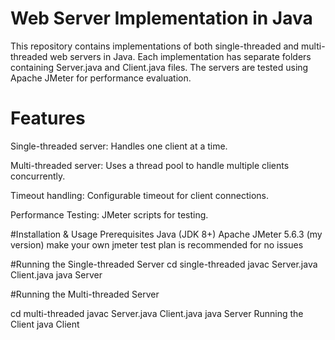 # Web Server Implementation in Java
This repository contains implementations of both single-threaded and multi-threaded web servers in Java. Each implementation has separate folders containing Server.java and Client.java files. The servers are tested using Apache JMeter for performance evaluation.

# Features
  Single-threaded server: Handles one client at a time.
  
  Multi-threaded server: Uses a thread pool to handle multiple clients concurrently.
  
  Timeout handling: Configurable timeout for client connections.
  
  Performance Testing: JMeter scripts for testing.
  
#Installation & Usage
  Prerequisites
  Java (JDK 8+)
  Apache JMeter 5.6.3 (my version)
  make your own jmeter test plan is recommended for no issues
  
#Running the Single-threaded Server
cd single-threaded
javac Server.java Client.java
java Server

#Running the Multi-threaded Server

cd multi-threaded
javac Server.java Client.java
java Server
Running the Client
java Client
